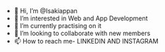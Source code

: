 - 👋 Hi, I’m @Isakiappan
- 👀 I’m interested in Web and App Development
- 🌱 I’m currently practising on it
- 💞️ I’m looking to collaborate with new members
- 📫 How to reach me- LINKEDIN AND INSTAGRAM

<!---
Isakiappan/Isakiappan is a ✨ special ✨ repository because its `README.md` (this file) appears on your GitHub profile.
You can click the Preview link to take a look at your changes.
--->
